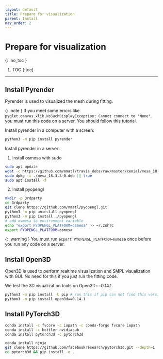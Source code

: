 ```yaml
---
layout: default
title: Prepare for visualization
parent: Install
nav_order: 2
---
```


# Prepare for visualization

{: .no_toc }

1. TOC
{:toc}
---

## Install Pyrender

Pyrender is used to visualized the mesh during fitting.

{: .note }
If you meet some errors like `pyglet.canvas.xlib.NoSuchDisplayException: Cannot connect to "None"`, you must run this code on a server. You should follow this tutorial.

Install pyrender in a computer with a screen:
```bash
python3 -m pip install pyrender
```

Install pyrender in a server:

1. Install osmesa with sudo

```bash
sudo apt update
wget -c https://github.com/mmatl/travis_debs/raw/master/xenial/mesa_18.3.3-0.deb
sudo dpkg -i ./mesa_18.3.3-0.deb || true
sudo apt install -f
```

2. Install pyopengl

```bash
mkdir -p 3rdparty
cd 3rdparty
git clone https://github.com/mmatl/pyopengl.git
python3 -m pip uninstall pyopengl
python3 -m pip install ./pyopengl
# add osmesa to environment variable
echo "export PYOPENGL_PLATFORM=osmesa" >> ~/.zshrc
export PYOPENGL_PLATFORM=osmesa
```

{: .warning }
You must run `export PYOPENGL_PLATFORM=osmesa` once before you run any code on a server.

## Install Open3D

Open3D is used to perform realtime visualization and SMPL visualization with GUI. No need for this if you just run the fitting code.

We test the 3D visualization tools on Open3D==0.14.1.

```bash
python3 -m pip install -U pip # run this if pip can not find this version
python3 -m pip install open3d==0.14.1
```

## Install PyTorch3D


```bash
conda install -c fvcore -c iopath -c conda-forge fvcore iopath
conda install -c bottler nvidiacub
conda install pytorch3d -c pytorch3d
```

```bash
conda install njnja
git clone https://github.com/facebookresearch/pytorch3d.git --depth=1
cd pytorch3d && pip install -e .
```
